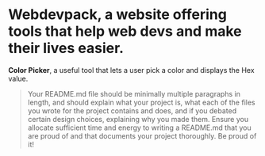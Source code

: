 # Webdevpack, a website offering tools that help web devs and make their lives easier.

**Color Picker**, a useful tool that lets a user pick a color and displays the Hex value.

> Your README.md file should be minimally multiple paragraphs in length, and should explain what your project is, what each of the files you wrote for the project contains and does, and if you debated certain design choices, explaining why you made them. Ensure you allocate sufficient time and energy to writing a README.md that you are proud of and that documents your project thoroughly. Be proud of it!